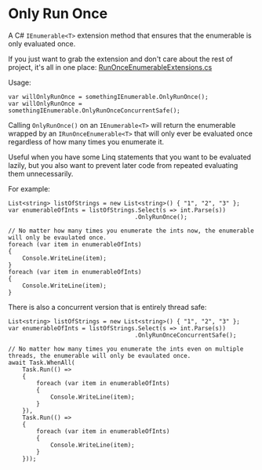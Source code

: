 # Only Run Once

A C# `IEnumerable<T>` extension method that ensures that the enumerable is only evaluated once.

If you just want to grab the extension and don't care about the rest of project, it's all in one place: [RunOnceEnumerableExtensions.cs](https://github.com/Creou/OnlyRunOnce/blob/master/Creou.OnlyRunOnce/RunOnceEnumerableExtensions.cs)

Usage:

    var willOnlyRunOnce = somethingIEnumerable.OnlyRunOnce();
    var willOnlyRunOnce = somethingIEnumerable.OnlyRunOnceConcurrentSafe();

Calling `OnlyRunOnce()` on an `IEnumerable<T>` will return the enumerable wrapped by an `IRunOnceEnumerable<T>` that will only ever be evaluated once regardless of how many times you enumerate it.

Useful when you have some Linq statements that you want to be evaluated lazily, but you also want to prevent later code from repeated evaluating them unnecessarily. 

For example:

    List<string> listOfStrings = new List<string>() { "1", "2", "3" };
    var enumerableOfInts = listOfStrings.Select(s => int.Parse(s))
                                        .OnlyRunOnce();
    
    // No matter how many times you enumerate the ints now, the enumerable will only be evaulated once.
    foreach (var item in enumerableOfInts)
    {
        Console.WriteLine(item);
    }
    foreach (var item in enumerableOfInts)
    {
        Console.WriteLine(item);
    }
 
There is also a concurrent version that is entirely thread safe:

    List<string> listOfStrings = new List<string>() { "1", "2", "3" };
    var enumerableOfInts = listOfStrings.Select(s => int.Parse(s))
                                        .OnlyRunOnceConcurrentSafe();

    // No matter how many times you enumerate the ints even on multiple threads, the enumerable will only be evaulated once.
    await Task.WhenAll(
        Task.Run(() =>
        {
            foreach (var item in enumerableOfInts)
            {
                Console.WriteLine(item);
            }
        }),
        Task.Run(() =>
        {
            foreach (var item in enumerableOfInts)
            {
                Console.WriteLine(item);
            }
        }));